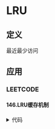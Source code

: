 # LRU #

## 定义 ##
最近最少访问

## 应用 ##
### LEETCODE ###
#### 146.LRU缓存机制 ####
<details>
<summary>代码</summary>
<pre>
<code>
</code>
</pre>
</details>